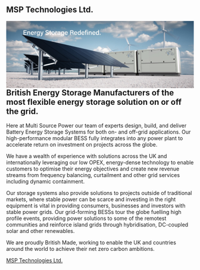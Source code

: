 ## MSP Technologies Ltd. 

<img align="right" src="https://github.com/MSP-Technologies-Ltd/.github/blob/main/profile/MSP%20Technologies.jpg" alt="Looking up at the sky with trees and stars at night">

## British Energy Storage Manufacturers of the most flexible energy storage solution on or off the grid.

Here at Multi Source Power our team of experts design, build, and deliver Battery Energy Storage Systems for both on- and off-grid applications. Our high-performance modular BESS fully integrates into any power plant to accelerate return on investment on projects across the globe. 

We have a wealth of experience with solutions across the UK and internationally leveraging our low OPEX, energy-dense technology to enable customers to optimise their energy objectives and create new revenue streams from frequency balancing, curtailment and other grid services including dynamic containment. 

Our storage systems also provide solutions to projects outside of traditional markets, where stable power can be scarce and investing in the right equipment is vital in providing consumers, businesses and investors with stable power grids. Our grid-forming BESSs tour the globe fuelling high profile events, providing power solutions to some of the remotest communities and reinforce island grids through hybridisation, DC-coupled solar and other renewables.

We are proudly British Made, working to enable the UK and countries around the world to achieve their net zero carbon ambitions. 

[MSP Technologies Ltd.](https://www.multisourcepower.com/)
